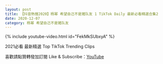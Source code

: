 ```yaml
---
layout: post
title: 【抖音熱搜2020】杨幂 希望自己不是猪队友 1 TikTok Daily 最新必看精選合集2020 12 07
date: 2020-12-07
category: 杨幂 希望自己不是猪队友
---
```


{% include youtube-video.html id="FekMkSUbxyA" %}

2021必看 最新精選 Top TikTok Trending Clips

喜歡請點贊轉發加訂閱 Like & Subscribe：[YouTube](https://www.youtube.com/channel/UCAoR7VcanIPd04uEq_GIylA/videos)

